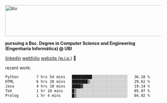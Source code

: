 
<img width="1415" height="100" alt="blu" src="https://github.com/rdsilva01/rdsilva01/assets/101207588/deb060e5-d035-4f09-b511-e3f50605b207">

**pursuing a Bsc. Degree in Computer Science and Engineering (Engenharia Informática) @ UBI** 

[linkedin](https://www.linkedin.com/in/rodrigo-silva-455b291bb/)
[webfolio](https://rdsilva01.github.io/portfolio-resume)
[website (w.i.p.)](https://rdsilva01.github.io/) 🏁

<!-- ![](https://komarev.com/ghpvc/?username=rdsilva01) -->

recent work:
<!--START_SECTION:waka-->

```txt
Python        7 hrs 54 mins   █████████░░░░░░░░░░░░░░░░   36.18 %
HTML          6 hrs 28 mins   ███████▒░░░░░░░░░░░░░░░░░   29.62 %
Java          4 hrs 10 mins   ████▓░░░░░░░░░░░░░░░░░░░░   19.14 %
TeX           1 hr 18 mins    █▒░░░░░░░░░░░░░░░░░░░░░░░   05.97 %
Prolog        1 hr 4 mins     █▒░░░░░░░░░░░░░░░░░░░░░░░   04.92 %
```

<!--END_SECTION:waka-->

